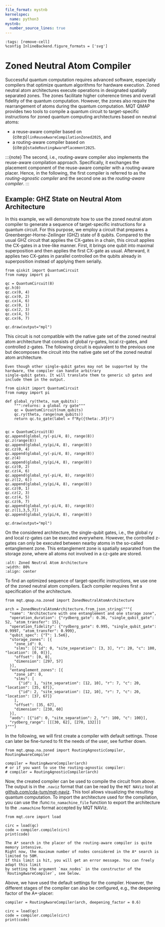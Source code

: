 ```yaml
---
file_format: mystnb
kernelspec:
  name: python3
mystnb:
  number_source_lines: true
---
```


```{code-cell} ipython3
:tags: [remove-cell]
%config InlineBackend.figure_formats = ['svg']
```

# Zoned Neutral Atom Compiler

Successful quantum computation requires advanced software, especially compilers that optimize quantum algorithms for
hardware execution.
Zoned neutral atom architectures execute operations in designated spatially separated zones.
The zones facilitate higher coherence times and overall fidelity of the quantum computation.
However, the zones also require the rearrangement of atoms during the quantum computation.
MQT QMAP provides two tools to compile a quantum circuit to target-specific instructions for zoned quantum computing architectures based on neutral atoms:

- a reuse-aware compiler based on {cite:p}`linReuseAwareCompilationZoned2025`, and
- a routing-aware compiler based on {cite:p}`stadeRoutingAwarePlacement2025`.

:::{note}
The second, i.e., routing-aware compiler also implements the reuse-aware compilation approach.
Specifically, it exchanges the placement component of the reuse-aware compiler with a routing-aware placer.
Hence, in the following, the first compiler is referred to as the _routing-agnostic compiler_ and the second one as the _routing-aware compiler_.
:::

## Example: GHZ State on Neutral Atom Architecture

In this example, we will demonstrate how to use the zoned neutral atom compiler to generate a sequence of
target-specific instructions for a quantum circuit.
For this purpose, we employ a circuit that prepares a Greenberger-Horne-Zeilinger (GHZ) state of 8 qubits.
Compared to the usual GHZ circuit that applies the CX-gates in a chain, this circuit applies the CX-gates in a tree-like
manner.
First, it brings one qubit into maximal superposition and then applies the first CX-gate as usual.
Afterward, it applies two CX-gates in parallel controlled on the qubits already in superposition instead of applying them
serially.

```{code-cell} ipython3
from qiskit import QuantumCircuit
from numpy import pi

qc = QuantumCircuit(8)
qc.h(0)
qc.cx(0, 4)
qc.cx(0, 2)
qc.cx(4, 6)
qc.cx(0, 1)
qc.cx(2, 3)
qc.cx(4, 5)
qc.cx(6, 7)

qc.draw(output="mpl")
```

This circuit is not compatible with the native gate set of the zoned neutral atom architecture that consists of global
ry-gates, local rz-gates, and controlled z-gates.
The following circuit is equivalent to the previous one but decomposes the circuit into the native gate set of the
zoned neutral atom architecture.

```{note}
Even though other single-qubit gates may not be supported by the hardware, the compiler can handle arbitrary
single-qubit gates. It will translate them to generic u3 gates and include them in the output.
```

```{code-cell} ipython3
from qiskit import QuantumCircuit
from numpy import pi

def global_ry(theta, num_qubits):
    """:returns: a global ry gate"""
    qc = QuantumCircuit(num_qubits)
    qc.ry(theta, range(num_qubits))
    return qc.to_gate(label = f"Ry({theta:.3f})")


qc = QuantumCircuit(8)
qc.append(global_ry(-pi/4, 8), range(8))
qc.z(range(8))
qc.append(global_ry(pi/4, 8), range(8))
qc.cz(0, 4)
qc.append(global_ry(-pi/4, 8), range(8))
qc.z(4)
qc.append(global_ry(pi/4, 8), range(8))
qc.cz(0, 2)
qc.cz(4, 6)
qc.append(global_ry(-pi/4, 8), range(8))
qc.z([2, 6])
qc.append(global_ry(pi/4, 8), range(8))
qc.cz(0, 1)
qc.cz(2, 3)
qc.cz(4, 5)
qc.cz(6, 7)
qc.append(global_ry(-pi/4, 8), range(8))
qc.z([1,3,5,7])
qc.append(global_ry(pi/4, 8), range(8))

qc.draw(output="mpl")
```

On the considered architecture, the single-qubit gates, i.e., the global ry and local rz-gates can be executed everywhere.
However, the controlled z-gates can only be executed between nearby atoms in the so-called entanglement zone.
This entanglement zone is spatially separated from the storage zone, where all atoms not involved in a cz-gate are
stored.

```{image} images/zones.pdf
:alt: Zoned Neutral Atom Architecture
:width: 80%
:align: center
```

To find an optimized sequence of target-specific instructions, we use one of the zoned neutral atom compilers.
Each compiler requires first a specification of the architecture.

```{code-cell} ipython3
from mqt.qmap.na.zoned import ZonedNeutralAtomArchitecture

arch = ZonedNeutralAtomArchitecture.from_json_string("""{
  "name": "Architecture with one entanglement and one storage zone",
  "operation_duration": {"rydberg_gate": 0.36, "single_qubit_gate": 52, "atom_transfer": 15},
  "operation_fidelity": {"rydberg_gate": 0.995, "single_qubit_gate": 0.9997, "atom_transfer": 0.999},
  "qubit_spec": {"T": 1.5e6},
  "storage_zones": [{
    "zone_id": 0,
    "slms": [{"id": 0, "site_separation": [3, 3], "r": 20, "c": 100, "location": [0, 0]}],
    "offset": [0, 0],
    "dimension": [297, 57]
  }],
  "entanglement_zones": [{
    "zone_id": 0,
    "slms": [
      {"id": 1, "site_separation": [12, 10], "r": 7, "c": 20, "location": [35, 67]},
      {"id": 2, "site_separation": [12, 10], "r": 7, "c": 20, "location": [37, 67]}
    ],
    "offset": [35, 67],
    "dimension": [230, 60]
  }],
  "aods": [{"id": 0, "site_separation": 2, "r": 100, "c": 100}],
  "rydberg_range": [[[30, 62], [270, 132]]]
}""")
```

In the following, we will first create a compiler with default settings.
Those can later be fine-tuned to fit the needs of the user, see further down.

```{code-cell} ipython3
from mqt.qmap.na.zoned import RoutingAgnosticCompiler, RoutingAwareCompiler

compiler = RoutingAwareCompiler(arch)
# or if you want to use the routing-agnostic compiler:
# compiler = RoutingAgnosticCompiler(arch)
```

Now, the created compiler can be used to compile the circuit from above.
The output is in the `.naviz` format that can be read by the `MQT NAViz` tool
at [github.com/cda-tum/mqt-naviz](https://github.com/cda-tum/mqt-naviz).
This tool allows visualizing the resulting quantum computation.
To import the architecture used for the compilation, you can use the :func:`to_namachine_file` function to export the architecture to the `.namachine` format accepted by MQT NAViz.

```{code-cell} ipython3
from mqt.core import load

circ = load(qc)
code = compiler.compile(circ)
print(code)
```

```{note}
The A* search in the placer of the routing-aware compiler is quite memory intensive.
Right now, the maximum number of nodes considered in the A* search is limited to 50M.
If this limit is hit, you will get an error message. You can freely adapt this limit
by setting the argument `max_nodes` in the constructor of the `RoutingAwareCompiler`, see below.
```

Above, we have used the default settings for the compiler.
However, the different stages of the compiler can also be configured, e.g., the deepening factor of the A\*-placer:

```{code-cell} ipython3
compiler = RoutingAwareCompiler(arch, deepening_factor = 0.6)

circ = load(qc)
code = compiler.compile(circ)
print(code)
```
